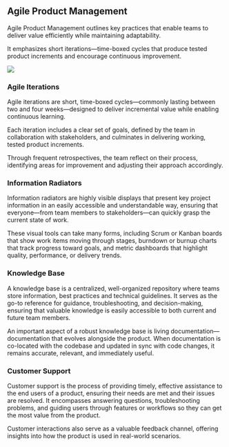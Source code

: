 ## Agile Product Management

Agile Product Management outlines key practices that enable teams to deliver value efficiently while maintaining
adaptability.

It emphasizes short iterations—time-boxed cycles that produce tested product increments and encourage continuous
improvement.


![](embed:AgileProductManagement)

### Agile Iterations

Agile iterations are short, time-boxed cycles—commonly lasting between two and four weeks—designed to deliver
incremental value while enabling continuous learning.

Each iteration includes a clear set of goals, defined by the team in collaboration with stakeholders, and culminates in
delivering working, tested product increments.

Through frequent retrospectives, the team reflect on their process, identifying areas for improvement and adjusting
their approach accordingly.


### Information Radiators

Information radiators are highly visible displays that present key project information in an easily accessible and
understandable way, ensuring that everyone—from team members to stakeholders—can quickly grasp the current state of
work.

These visual tools can take many forms, including Scrum or Kanban boards that show work items moving through stages,
burndown or burnup charts that track progress toward goals, and metric dashboards that highlight quality, performance,
or delivery trends.


### Knowledge Base

A knowledge base is a centralized, well-organized repository where teams store information, best practices and technical
guidelines. It serves as the go-to reference for guidance, troubleshooting, and decision-making, ensuring that valuable
knowledge is easily accessible to both current and future team members.

An important aspect of a robust knowledge base is living documentation—documentation that evolves alongside the product.
When documentation is co-located with the codebase and updated in sync with code changes, it remains accurate, relevant,
and immediately useful.

### Customer Support

Customer support is the process of providing timely, effective assistance to the end users of a product, ensuring their
needs are met and their issues are resolved. It encompasses answering questions, troubleshooting problems, and guiding
users through features or workflows so they can get the most value from the product.

Customer interactions also serve as a valuable feedback channel, offering insights into how the product is used in
real-world scenarios.